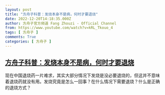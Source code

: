 ```yaml
---
layout: post
title: "方舟子科普：发烧本身不是病，何时才要退烧"
date: 2022-12-20T14:18:35.000Z
author: 方舟子官方频道 Fang Zhouzi - Official Channel
from: https://www.youtube.com/watch?v=kRL_Tkouo_4
tags: [ 方舟子 ]
comments: True
categories: [ 方舟子 ]
---
```

<!--1671545915000-->
[方舟子科普：发烧本身不是病，何时才要退烧](https://www.youtube.com/watch?v=kRL_Tkouo_4)
------

<div>
现在中国退烧药一片难求，其实大部分情况下发烧是没必要退烧的，但这并不意味着退烧药就没有用。发烧究竟是怎么一回事？在什么情况下需要退烧？什么是正确的退烧方式？
</div>
